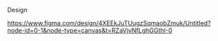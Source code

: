 Design

https://www.figma.com/design/4XEEkJuTUugzSqmaobZmuk/Untitled?node-id=0-1&node-type=canvas&t=RZaVjvNfLghGGthI-0
